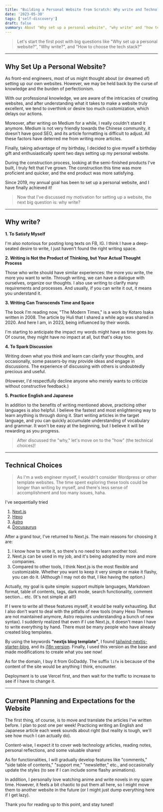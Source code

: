 ```yaml
---
title: "Building a Personal Website from Scratch: Why write and Technology Choices"
date: '2023-05-30'
tags: ['self-discovery']
draft: false
summary: About "Why set up a personal website", "why write" and "how to choose the tech stack"
---
```


> Let's start the first post with big questions like "Why set up a personal website?", "Why write?", and "How to choose the tech stack?"

---

## Why Set Up a Personal Website?

As front-end engineers, most of us might thought about (or dreamed of) setting up our own websites. However, we may be held back by the curse of knowledge and the burden of perfectionism.

With our professional knowledge, we are aware of the intricacies of creating websites, and after understanding what it takes to make a website truly excellent, we tend to overthink or desire too much customization, which delays our actions.

Moreover, after writing on Medium for a while, I really couldn't stand it anymore. Medium is not very friendly towards the Chinese community, it doesn't have good SEO, and its article formatting is difficult to adjust. All these factors have deterred me from writing more articles.

Finally, taking advantage of my birthday, I decided to give myself a birthday gift and enthusiastically spent two days setting up my personal website.

During the construction process, looking at the semi-finished products I've built, I truly felt that I've grown. The construction this time was more proficient and quicker, and the end product was more satisfying.

Since 2019, my annual goal has been to set up a personal website, and I have finally achieved it!

> Now that I've discussed my motivation for setting up a website, the next big question is: why write?

---

## Why write?

**1. To Satisfy Myself**

I'm also notorious for posting long texts on FB, IG. I think I have a deep-seated desire to write, I just haven't found the right writing space.

**2. Writing is Not the Product of Thinking, but Your Actual Thought Process**

Those who write should have similar experiences: the more you write, the more you want to write. Through writing, we can have a dialogue with ourselves, organize our thoughts. I also use writing to clarify many requirements and processes. And usually, if you can write it out, it means you understand it.

**3. Writing Can Transcends Time and Space**

The book I'm reading now, "The Modern Times," is a work by Kotaro Isaka written in 2008. The article by Huli that I shared a while ago was shared in 2020. And here I am, in 2023, being influenced by their words.

I'm starting to anticipate the impact my words might have as time goes by. Of course, they might have no impact at all, but that's okay too.

**4. To Spark Discussion**

Writing down what you think and learn can clarify your thoughts, and occasionally, some passers-by may provide ideas and engage in discussions. The experience of discussing with others is undoubtedly precious and useful.

(However, I'd respectfully decline anyone who merely wants to criticize without constructive feedback.)

**5. Practice English and Japanese**

In addition to the benefits of writing mentioned above, practicing other languages is also helpful. I believe the fastest and most enlightening way to learn anything is through doing it. Start writing articles in the target language, and you can quickly accumulate understanding of vocabulary and grammar. It won't be easy at the beginning, but I believe it will be rewarding as you progress.

> After discussed the "why," let's move on to the "how" (the technical choices)!

---

## Technical Choices

> As I'm a web engineer myself, I wouldn't consider Wordpress or other template websites. The time spent exploring these tools could be longer than writing by myself, and there's less sense of accomplishment and too many issues, haha.

I've sequentially tried

1. [Next.js](https://nextjs.org/)
2. [Hexo](https://hexo.io/)
3. [Astro](https://astro.new/latest/)
4. [Docusaurus](https://docusaurus.io/)

After a grand tour, I've returned to Next.js. The main reasons for choosing it are:

1. I know how to write it, so there's no need to learn another tool.
2. Next.js can be used in my job, and it's being adopted by more and more companies.
3. Compared to other tools, I think Next.js is the most flexible and customizable. Whether you want to keep it very simple or make it flashy, you can do it. (Although I may not do that, I like having the option.)

Actually, my goal is quite simple: support multiple languages, Markdown format, table of contents, tags, dark mode, search functionality, comment section... etc. (It's not simple at all!)

If I were to write all these features myself, it would be really exhausting. But I also don't want to deal with the pitfalls of new tools (many Hexo Themes are not maintained anymore, Astro requires understanding a bunch of new syntax). I suddenly realized that even if I use Next.js, it doesn't mean I have to write everything by hand. There must be many people who have already created blog templates.

By using the keywords **"nextjs blog template"**, I found [tailwind-nextjs-starter-blog](https://github.com/timlrx/tailwind-nextjs-starter-blog), and its [i18n version](https://github.com/GautierArcin/i18n-tailwind-nextjs-starter-blog). Finally, I used this version as the base and made modifications to create what you see now!

As for the domain, I buy it from GoDaddy. The suffix `life` is because of the content of the site would be anything I think, encounter.

Deployment is to use Vercel first, and then wait for the traffic to increase to see if I have to change it.

---

## Current Planning and Expectations for the Website

The first thing, of course, is to move and translate the articles I've written before. I plan to post one per week! Practicing writing an English and Japanese article each week sounds about right (but reality is tough, we'll see how much I can actually do).

Content-wise, I expect it to cover web technology articles, reading notes, personal reflections, and some valuable shares!

As for functionalities, I will gradually develop features like "comments," "side table of contents," "support me," "newsletter," etc., and occasionally update the styles (to see if I can include some flashy animations).

In addition, I personally love watching anime and write novels in my spare time. However, it feels a bit chaotic to put them all here, so I might move them to another website in the future (or I might just dump everything here if I get lazy).

Thank you for reading up to this point, and stay tuned!